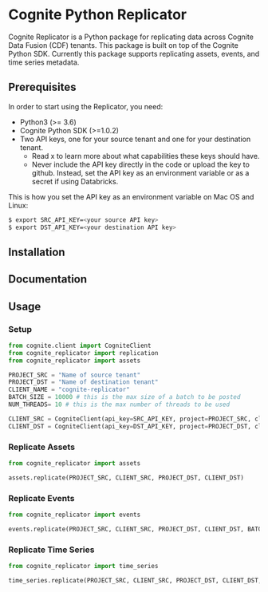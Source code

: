 # Cognite Python Replicator
Cognite Replicator is a Python package for replicating data across Cognite Data Fusion (CDF) tenants. This package is
built on top of the Cognite Python SDK. Currently this package supports replicating assets, events, and time series
metadata.

## Prerequisites
In order to start using the Replicator, you need:
* Python3 (>= 3.6)
* Cognite Python SDK (>=1.0.2)
* Two API keys, one for your source tenant and one for your destination tenant.
    * Read x to learn more about what capabilities these keys should have.
    * Never include the API key directly in the code or upload the key to github.
    Instead, set the API key as an environment variable or as a secret if using Databricks.

This is how you set the API key as an environment variable on Mac OS and Linux:
```bash
$ export SRC_API_KEY=<your source API key>
$ export DST_API_KEY=<your destination API key>
```

## Installation


## Documentation


## Usage

### Setup
```python
from cognite.client import CogniteClient
from cognite_replicator import replication
from cognite_replicator import assets

PROJECT_SRC = "Name of source tenant"
PROJECT_DST = "Name of destination tenant"
CLIENT_NAME = "cognite-replicator"
BATCH_SIZE = 10000 # this is the max size of a batch to be posted
NUM_THREADS= 10 # this is the max number of threads to be used

CLIENT_SRC = CogniteClient(api_key=SRC_API_KEY, project=PROJECT_SRC, client_name=CLIENT_NAME)
CLIENT_DST = CogniteClient(api_key=DST_API_KEY, project=PROJECT_DST, client_name=CLIENT_NAME, timeout=90)
```

### Replicate Assets
```python
from cognite_replicator import assets

assets.replicate(PROJECT_SRC, CLIENT_SRC, PROJECT_DST, CLIENT_DST)
```

### Replicate Events
```python
from cognite_replicator import events

events.replicate(PROJECT_SRC, CLIENT_SRC, PROJECT_DST, CLIENT_DST, BATCH_SIZE, NUM_THREADS)
```

### Replicate Time Series
```python
from cognite_replicator import time_series

time_series.replicate(PROJECT_SRC, CLIENT_SRC, PROJECT_DST, CLIENT_DST,  BATCH_SIZE, NUM_THREADS)
```
